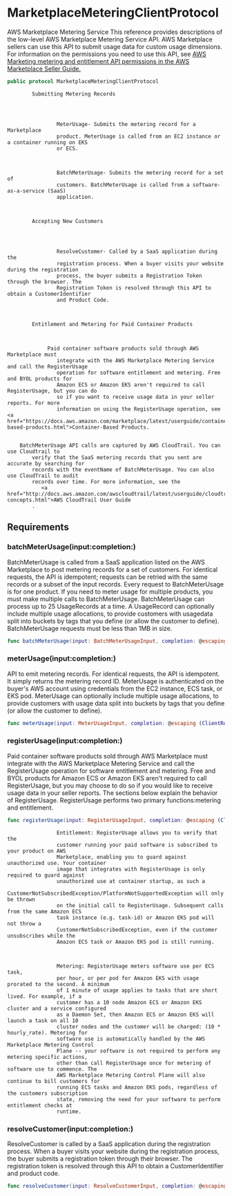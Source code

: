 # MarketplaceMeteringClientProtocol

<fullname>AWS Marketplace Metering Service</fullname>
This reference provides descriptions of the low-level AWS Marketplace Metering
Service API.
AWS Marketplace sellers can use this API to submit usage data for custom usage
dimensions.
For information on the permissions you need to use this API, see
<a href="https:​//docs.aws.amazon.com/marketplace/latest/userguide/iam-user-policy-for-aws-marketplace-actions.html">AWS Marketing metering and entitlement API permissions in the AWS Marketplace Seller Guide.

``` swift
public protocol MarketplaceMeteringClientProtocol 
```

``` 
        Submitting Metering Records




                MeterUsage- Submits the metering record for a Marketplace
                product. MeterUsage is called from an EC2 instance or a container running on EKS
                or ECS.



                BatchMeterUsage- Submits the metering record for a set of
                customers. BatchMeterUsage is called from a software-as-a-service (SaaS)
                application.



        Accepting New Customers




                ResolveCustomer- Called by a SaaS application during the
                registration process. When a buyer visits your website during the registration
                process, the buyer submits a Registration Token through the browser. The
                Registration Token is resolved through this API to obtain a CustomerIdentifier
                and Product Code.



        Entitlement and Metering for Paid Container Products



             Paid container software products sold through AWS Marketplace must
                integrate with the AWS Marketplace Metering Service and call the RegisterUsage
                operation for software entitlement and metering. Free and BYOL products for
                Amazon ECS or Amazon EKS aren't required to call RegisterUsage, but you can do
                so if you want to receive usage data in your seller reports. For more
                information on using the RegisterUsage operation, see <a href="https://docs.aws.amazon.com/marketplace/latest/userguide/container-based-products.html">Container-Based Products.


    BatchMeterUsage API calls are captured by AWS CloudTrail. You can use Cloudtrail to
        verify that the SaaS metering records that you sent are accurate by searching for
        records with the eventName of BatchMeterUsage. You can also use CloudTrail to audit
        records over time. For more information, see the
           <a href="http://docs.aws.amazon.com/awscloudtrail/latest/userguide/cloudtrail-concepts.html">AWS CloudTrail User Guide
        .
```

## Requirements

### batchMeterUsage(input:​completion:​)

BatchMeterUsage is called from a SaaS application listed on the AWS Marketplace to
post metering records for a set of customers.
For identical requests, the API is idempotent; requests can be retried with the
same records or a subset of the input records.
Every request to BatchMeterUsage is for one product. If you need to meter usage for
multiple products, you must make multiple calls to BatchMeterUsage.
BatchMeterUsage can process up to 25 UsageRecords at a time.
A UsageRecord can optionally include multiple usage allocations, to provide customers
with usagedata split into buckets by tags that you define (or allow the customer to
define).
BatchMeterUsage requests must be less than 1MB in size.

``` swift
func batchMeterUsage(input: BatchMeterUsageInput, completion: @escaping (ClientRuntime.SdkResult<BatchMeterUsageOutputResponse, BatchMeterUsageOutputError>) -> Void)
```

### meterUsage(input:​completion:​)

API to emit metering records. For identical requests, the API is idempotent. It
simply returns the metering record ID.
MeterUsage is authenticated on the buyer's AWS account using credentials from the
EC2 instance, ECS task, or EKS pod.
MeterUsage can optionally include multiple usage allocations, to provide customers
with usage data split into buckets by tags that you define (or allow the customer to
define).

``` swift
func meterUsage(input: MeterUsageInput, completion: @escaping (ClientRuntime.SdkResult<MeterUsageOutputResponse, MeterUsageOutputError>) -> Void)
```

### registerUsage(input:​completion:​)

Paid container software products sold through AWS Marketplace must integrate with
the AWS Marketplace Metering Service and call the RegisterUsage operation for software
entitlement and metering. Free and BYOL products for Amazon ECS or Amazon EKS aren't
required to call RegisterUsage, but you may choose to do so if you would like to receive
usage data in your seller reports. The sections below explain the behavior of
RegisterUsage. RegisterUsage performs two primary functions:​ metering and
entitlement.

``` swift
func registerUsage(input: RegisterUsageInput, completion: @escaping (ClientRuntime.SdkResult<RegisterUsageOutputResponse, RegisterUsageOutputError>) -> Void)
```

``` 
                Entitlement: RegisterUsage allows you to verify that the
                customer running your paid software is subscribed to your product on AWS
                Marketplace, enabling you to guard against unauthorized use. Your container
                image that integrates with RegisterUsage is only required to guard against
                unauthorized use at container startup, as such a
                CustomerNotSubscribedException/PlatformNotSupportedException will only be thrown
                on the initial call to RegisterUsage. Subsequent calls from the same Amazon ECS
                task instance (e.g. task-id) or Amazon EKS pod will not throw a
                CustomerNotSubscribedException, even if the customer unsubscribes while the
                Amazon ECS task or Amazon EKS pod is still running.



                Metering: RegisterUsage meters software use per ECS task,
                per hour, or per pod for Amazon EKS with usage prorated to the second. A minimum
                of 1 minute of usage applies to tasks that are short lived. For example, if a
                customer has a 10 node Amazon ECS or Amazon EKS cluster and a service configured
                as a Daemon Set, then Amazon ECS or Amazon EKS will launch a task on all 10
                cluster nodes and the customer will be charged: (10 * hourly_rate). Metering for
                software use is automatically handled by the AWS Marketplace Metering Control
                Plane -- your software is not required to perform any metering specific actions,
                other than call RegisterUsage once for metering of software use to commence. The
                AWS Marketplace Metering Control Plane will also continue to bill customers for
                running ECS tasks and Amazon EKS pods, regardless of the customers subscription
                state, removing the need for your software to perform entitlement checks at
                runtime.
```

### resolveCustomer(input:​completion:​)

ResolveCustomer is called by a SaaS application during the registration process.
When a buyer visits your website during the registration process, the buyer submits a
registration token through their browser. The registration token is resolved through
this API to obtain a CustomerIdentifier and product code.

``` swift
func resolveCustomer(input: ResolveCustomerInput, completion: @escaping (ClientRuntime.SdkResult<ResolveCustomerOutputResponse, ResolveCustomerOutputError>) -> Void)
```
